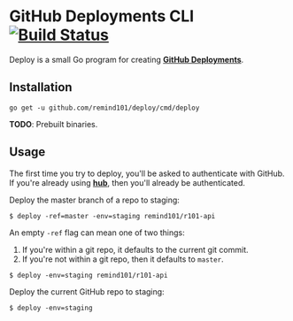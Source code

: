 # GitHub Deployments CLI [![Build Status](https://travis-ci.org/remind101/deploy.svg?branch=master)](https://travis-ci.org/remind101/deploy)

Deploy is a small Go program for creating **[GitHub Deployments](https://developer.github.com/v3/repos/deployments/)**.

## Installation

```
go get -u github.com/remind101/deploy/cmd/deploy
```

**TODO**: Prebuilt binaries.

## Usage

The first time you try to deploy, you'll be asked to authenticate with GitHub. If you're already using **[hub](https://github.com/github/hub)**, then you'll already be authenticated.

Deploy the master branch of a repo to staging:

```console
$ deploy -ref=master -env=staging remind101/r101-api
```

An empty `-ref` flag can mean one of two things:

1. If you're within a git repo, it defaults to the current git commit.
2. If you're not within a git repo, then it defaults to `master`.

```console
$ deploy -env=staging remind101/r101-api
```

Deploy the current GitHub repo to staging:

```console
$ deploy -env=staging
```
